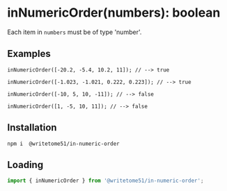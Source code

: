 # inNumericOrder(numbers): boolean

Each item in `numbers` must be of type 'number'.

## Examples
```
inNumericOrder([-20.2, -5.4, 10.2, 11]); // --> true

inNumericOrder([-1.023, -1.021, 0.222, 0.223]); // --> true

inNumericOrder([-10, 5, 10, -11]); // --> false

inNumericOrder([1, -5, 10, 11]); // --> false
```

## Installation
`npm i  @writetome51/in-numeric-order`

## Loading
```js
import { inNumericOrder } from '@writetome51/in-numeric-order'; 
```

